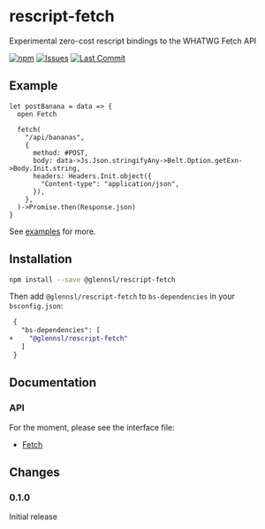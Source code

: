 # rescript-fetch
Experimental zero-cost rescript bindings to the WHATWG Fetch API

[![npm](https://img.shields.io/npm/v/@glennsl/rescript-fetch.svg)](https://npmjs.org/@glennsl/rescript-fetch)
[![Issues](https://img.shields.io/github/issues/glennsl/rescript-fetch.svg)](https://github.com/glennsl/rescript-fetch/issues)
[![Last Commit](https://img.shields.io/github/last-commit/glennsl/rescript-fetch.svg)](https://github.com/glennsl/rescript-fetch/commits/master)


## Example

```rescript
let postBanana = data => {
  open Fetch

  fetch(
    "/api/bananas",
    {
      method: #POST,
      body: data->Js.Json.stringifyAny->Belt.Option.getExn->Body.Init.string,
      headers: Headers.Init.object({
        "Content-type": "application/json",
      }),
    },
  )->Promise.then(Response.json)
}
```

See [examples](https://github.com/glennsl/rescript-fetch/blob/master/examples/) for more.


## Installation

```sh
npm install --save @glennsl/rescript-fetch
```

Then add `@glennsl/rescript-fetch` to `bs-dependencies` in your `bsconfig.json`:

```diff
 {
   "bs-dependencies": [
+    "@glennsl/rescript-fetch"
   ]
 }
```

## Documentation

### API

For the moment, please see the interface file:

* [Fetch](https://github.com/glennsl/rescript-fetch/blob/master/src/Fetch.res)


## Changes

### 0.1.0
Initial release

